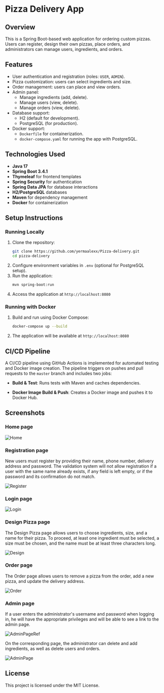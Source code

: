 # Pizza Delivery App

## Overview
This is a Spring Boot-based web application for ordering custom pizzas. Users can register, design their own pizzas, place orders, and administrators can manage users, ingredients, and orders.

## Features
- User authentication and registration (roles: `USER`, `ADMIN`).
- Pizza customization: users can select ingredients and size.
- Order management: users can place and view orders.
- Admin panel:
    - Manage ingredients (add, delete).
    - Manage users (view, delete).
    - Manage orders (view, delete).
- Database support:
    - H2 (default for development).
    - PostgreSQL (for production).
- Docker support:
    - `Dockerfile` for containerization.
    - `docker-compose.yaml` for running the app with PostgreSQL.

## Technologies Used
- **Java 17**
- **Spring Boot 3.4.1**
- **Thymeleaf** for frontend templates
- **Spring Security** for authentication
- **Spring Data JPA** for database interactions
- **H2/PostgreSQL** databases
- **Maven** for dependency management
- **Docker** for containerization

## Setup Instructions
### Running Locally
1. Clone the repository:
   ```sh
   git clone https://github.com/yermaalexx/Pizza-delivery.git
   cd pizza-delivery
   ```
2. Configure environment variables in `.env` (optional for PostgreSQL setup).
3. Run the application:
   ```sh
   mvn spring-boot:run
   ```
4. Access the application at `http://localhost:8080`

### Running with Docker
1. Build and run using Docker Compose:
   ```sh
   docker-compose up --build
   ```
2. The application will be available at `http://localhost:8080`

## CI/CD Pipeline

A CI/CD pipeline using GitHub Actions is implemented for automated testing and Docker image creation. The pipeline triggers on pushes and pull requests to the `master` branch and includes two jobs:

- **Build & Test**: Runs tests with Maven and caches dependencies.

- **Docker Image Build & Push**: Creates a Docker image and pushes it to Docker Hub.

## Screenshots

### Home page
<img src="src/main/resources/static/images/screenshots/home.png" alt="Home">

### Registration page
New users must register by providing their name, phone number, delivery address and password. 
The validation system will not allow registration if a user with the same name already exists, 
if any field is left empty, or if the password and its confirmation do not match.

<img src="src/main/resources/static/images/screenshots/register.png" alt="Register">

### Login page

<img src="src/main/resources/static/images/screenshots/login.png" alt="Login">

### Design Pizza page
The Design Pizza page allows users to choose ingredients, size, and a name for their pizza. 
To proceed, at least one ingredient must be selected, a size must be chosen, and the name must be at least three characters long.

<img src="src/main/resources/static/images/screenshots/design.png" alt="Design">

### Order page
The Order page allows users to remove a pizza from the order, add a new pizza, and update the delivery address.

<img src="src/main/resources/static/images/screenshots/order.png" alt="Order">

### Admin page
If a user enters the administrator's username and password when logging in, he will have the appropriate privileges 
and will be able to see a link to the admin page.

<img src="src/main/resources/static/images/screenshots/adminPageRef.png" alt="AdminPageRef">

On the corresponding page, the administrator can delete and add ingredients, as well as delete users and orders.

<img src="src/main/resources/static/images/screenshots/adminPage.png" alt="AdminPage">


## License
This project is licensed under the MIT License.

